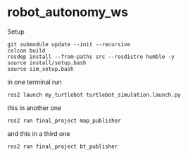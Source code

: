 # robot_autonomy_ws

Setup

```shell
git submodule update --init --recursive
colcon build
rosdep install --from-paths src --rosdistro humble -y
source install/setup.bash
source sim_setup.bash
```

in one terminal run

```shell
ros2 launch my_turtlebot turtlebot_simulation.launch.py
```

this in another one

```shell
ros2 run final_project map_publisher
```

and this in a third one

```shell
ros2 run final_project bt_publisher
```

